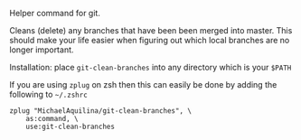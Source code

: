 Helper command for git.

Cleans (delete) any branches that have been been merged into master. This should make
your life easier when figuring out which local branches are no longer important.

Installation:
place `git-clean-branches` into any directory which is your `$PATH`

If you are using `zplug` on zsh then this can easily be done by adding the following to `~/.zshrc`

```
zplug "MichaelAquilina/git-clean-branches", \
    as:command, \
    use:git-clean-branches
```

